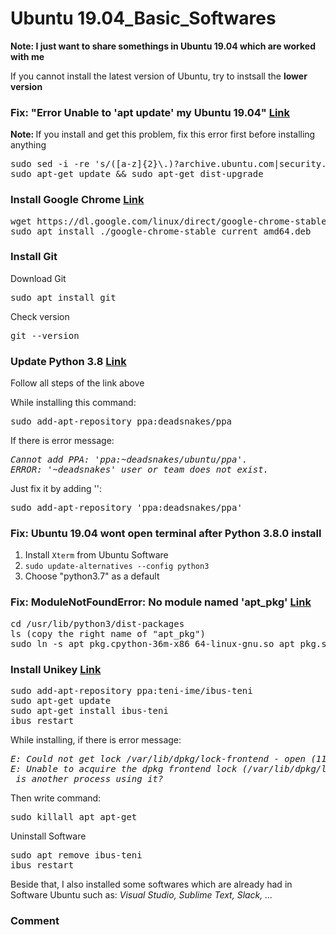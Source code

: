 # Ubuntu 19.04_Basic_Softwares

<strong>Note: I just want to share somethings in Ubuntu 19.04 which are worked with me</strong>
<p>If you cannot install the latest version of Ubuntu, try to instsall the <strong>lower version</strong></p>

<h3>Fix: "Error Unable to 'apt update' my Ubuntu 19.04"  <a href="https://www.digitalocean.com/community/questions/unable-to-apt-update-my-ubuntu-19-04">Link </a> 
</h3>
<p> <strong>Note: </strong>If you install and get this problem, fix this error first before installing anything</p>
<pre>sudo sed -i -re 's/([a-z]{2}\.)?archive.ubuntu.com|security.ubuntu.com/old-releases.ubuntu.com/g' /etc/apt/sources.list
sudo apt-get update && sudo apt-get dist-upgrade
</pre>

<h3>Install Google Chrome  <a href="https://linuxize.com/post/how-to-install-google-chrome-web-browser-on-ubuntu-18-04/">Link</a>
</h3>
<pre>wget https://dl.google.com/linux/direct/google-chrome-stable_current_amd64.deb
sudo apt install ./google-chrome-stable_current_amd64.deb
</pre>

<h3>Install Git</h3>
<p>Download Git</p>
<pre>sudo apt install git</pre>
<p>Check version</p>
<pre>git --version</pre>

<h3>Update Python 3.8  <a href="https://www.itsupportwale.com/blog/how-to-upgrade-to-python-3-8-on-ubuntu-18-04-lts/">Link</a>
</h3>
<p>Follow all steps of the link above</p>
<p>While installing this command:</p>
<pre>sudo add-apt-repository ppa:deadsnakes/ppa</pre>
If there is error message:
<pre><i>Cannot add PPA: 'ppa:~deadsnakes/ubuntu/ppa'.
ERROR: '~deadsnakes' user or team does not exist.</i></pre>
Just fix it by adding '':
<pre>sudo add-apt-repository 'ppa:deadsnakes/ppa'</pre>   

<h3>Fix: Ubuntu 19.04 wont open terminal after Python 3.8.0 install</h3>
<ol>
 <li>Install <code>Xterm</code> from Ubuntu Software</li>
 <li><code>sudo update-alternatives --config python3</code></li>
 <li>Choose "python3.7" as a default</li> 
</ol>

<h3>Fix: ModuleNotFoundError: No module named 'apt_pkg' <a href="https://stackoverflow.com/questions/13708180/python-dev-installation-error-importerror-no-module-named-apt-pkg">Link</a>
</h3>
<pre>cd /usr/lib/python3/dist-packages
ls (copy the right name of "apt_pkg")
sudo ln -s apt_pkg.cpython-36m-x86_64-linux-gnu.so apt_pkg.so</pre>

<h3>Install Unikey <a href="https://github.com/teni-ime/ibus-teni">Link</a>
</h3> 
<pre>sudo add-apt-repository ppa:teni-ime/ibus-teni
sudo apt-get update
sudo apt-get install ibus-teni
ibus restart
</pre>                                                                                                                               
While installing, if there is error message:
<pre><i>E: Could not get lock /var/lib/dpkg/lock-frontend - open (11: Resource temporarily unavailable)  
E: Unable to acquire the dpkg frontend lock (/var/lib/dpkg/lock-frontend),   
 is another process using it?</i></pre>
<p>Then write command: </p>
<pre>sudo killall apt apt-get</pre>   
<p>Uninstall Software</p>
<pre>sudo apt remove ibus-teni
ibus restart
</pre>

<p> Beside that, I also installed some softwares which are already had in Software Ubuntu such as: 
 <i>Visual Studio, Sublime Text, Slack, ...</i>
</p>


 <h3>Comment</h3>
 
 
 
 
